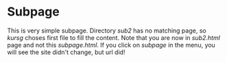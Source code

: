 Subpage
=======

This is very simple subpage. Directory *sub2* has no matching page, so *kursg*
choses first file to fill the content. Note that you are now in *sub2.html* page
and not this *subpage.html*. If you click on *subpage* in the menu, you will see
the site didn't change, but url did!
